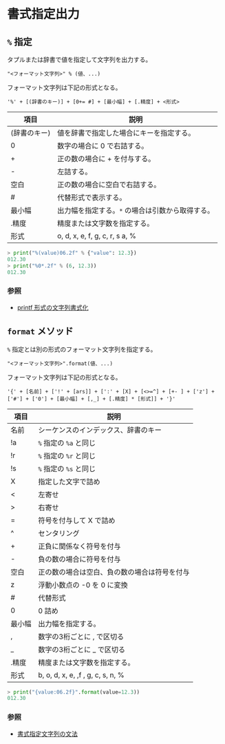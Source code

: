 # 書式指定出力

## `%` 指定

タプルまたは辞書で値を指定して文字列を出力する。

```
"<フォーマット文字列>" % (値、...)
```

フォーマット文字列は下記の形式となる。

```
'%' + [(辞書のキー)] + [0+= #] + [最小幅] + [.精度] + <形式>
```

| 項目 | 説明 |
| ---- | --- |
| (辞書のキー) | 値を辞書で指定した場合にキーを指定する。 |
|  0 | 数字の場合に 0 で右詰する。 |
|  + | 正の数の場合に + を付与する。 |
|  - | 左詰する。 |
| 空白 | 正の数の場合に空白で右詰する。 |
| # | 代替形式で表示する。 |
| 最小幅 | 出力幅を指定する。`*` の場合は引数から取得する。|
| .精度 | 精度または文字数を指定する。 |
| 形式 | o, d, x, e, f, g, c, r, s a, %|

```python
> print("%(value)06.2f" % {"value": 12.3})
012.30
> print("%0*.2f" % (6, 12.3))
012.30
```

### 参照

- [printf 形式の文字列書式化](https://docs.python.org/ja/3/library/stdtypes.html#old-string-formatting)

## `format` メソッド

`%` 指定とは別の形式のフォーマット文字列を指定する。

```
"<フォーマット文字列>".format(値、...)
```

フォーマット文字列は下記の形式となる。

```
'{' + [名前] + ['!' + [ars]] + [':' + [X] + [<>=^] + [+- ] + ['z'] + ['#'] + ['0'] + [最小幅] + [,_] + [.精度] * [形式]] + '}'
```

| 項目 | 説明 |
| ---- | ---- |
| 名前 | シーケンスのインデックス、辞書のキー |
| !a | `%` 指定の `%a` と同じ |
| !r | `%` 指定の `%r` と同じ |
| !s | `%` 指定の `%s` と同じ |
| X | 指定した文字で詰め |
| < | 左寄せ |
| > | 右寄せ |
| = | 符号を付与して X で詰め |
| ^ | センタリング |
| + | 正負に関係なく符号を付与 |
| - | 負の数の場合に符号を付与 |
| 空白 | 正の数の場合は空白、負の数の場合は符号を付与 |
| z | 浮動小数点の -0 を 0 に変換 |
| # | 代替形式 |
| 0 | 0 詰め |
| 最小幅 | 出力幅を指定する。 |
| , | 数字の3桁ごとに , で区切る |
| _ | 数字の3桁ごとに _ で区切る |
| .精度 | 精度または文字数を指定する。 |
| 形式 | b, o, d, x, e, ,f , g, c, s, n, % |

```python
> print("{value:06.2f}".format(value=12.3))
012.30
```

### 参照

- [書式指定文字列の文法](https://docs.python.org/ja/3/library/string.html#formatstrings)
